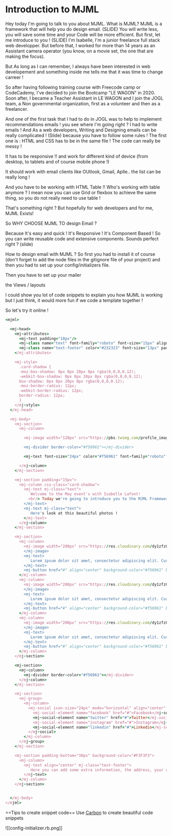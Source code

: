 # Introduction to MJML
Hey today I'm going to talk to you about MJML. 
What is MJML? 
MJML is a framework that will help you do design email.  (SLIDE)
You will write less, you will save some time and your Code will be more efficient.
But first, let me introduce to you ! (SLIDE)
I'm Isabelle, I'm a junior freelance full stack web developper.
But before that, I worked for more than 14 years as an Assistant camera operator (you know, on a movie set, the one that are making the focus).

But As long as I can remember, I always have been interested in web developement and something inside me tells me that it was time to change carreer ! 

So after having following training course with Freecode camp or CodeCademy, I've decided to join the Bootcamp "LE WAGON" in 2020. 
Soon after, I became a Teacher Assistant in LE WAGON and I join the JOGL team, a Non governmental organization, first as a volunteer and then as a freelancer. 

And one of the first task that I had to do in JOGL was to help to implement recommendations emails ! 
you see where I'm going right ? 
I had to write emails ! 
And As a web developers, Writing and Designing emails can be really complicated ! (Slide)
because you have to follow some rules ! 
The first one is : HTML and CSS has to be in the same file ! The code can really be messy ! 

It has to be responsive !! and work for different kind of device (from desktop, to tablets and of course mobile phone !)

It should work with email clients like OUtlook, Gmail, Aplle.. the list can be really long ! 

And you have to be working with HTML Table !! 
Who's working with table anymore ? I mean now you can use Grid or flexbox to achieve the same thing, so you do not really need to use table !

That's something right ? But hopefully for web developers and for me, MJML Exists! 

So WHY CHOOSE MJML TO design Email ? 

Because It's easy and quick ! 
It's Responsive ! 
It's Component Based ! 
So you can write reusable code and extensive components. 
Sounds perfect right ?  (slide) 

How to design email with MJML ? 
So first you had to install it of course (don't forget to add the node files in the gitignore file of your project)
and then you had to set up your config/initializers file. 

Then you have to set up your mailer 

the Views / layouts 

I could show you lot of code snippets to explain you how MJML is working but I just think, it would more fun if we code a template together ! 

So let's try it online !

```ruby
<mjml>

  <mj-head>
    <mj-attributes>
      <mj-text padding="10px"/>
      <mj-class name="text" font-family="roboto" font-size="15px" align="center"/>
      <mj-class name="text-footer" color="#232323" font-size="13px" padding="10px 20px 20px 20px"/>
    </mj-attributes>

    <mj-style>
      .card-shadow {
      -moz-box-shadow: 0px 0px 20px 0px rgba(0,0,0,0.12);
      -webkit-box-shadow: 0px 0px 20px 0px rgba(0,0,0,0.12);
      box-shadow: 0px 0px 20px 0px rgba(0,0,0,0.12);
      -moz-border-radius: 12px;
      -webkit-border-radius: 12px;
      border-radius: 12px;
      }
    </mj-style>
  </mj-head>

  <mj-body>
    <mj-section>
      <mj-column>

        <mj-image width="120px" src="https://pbs.twimg.com/profile_images/1369291363238428676/qUkr-m-h_400x400.jpg"></mj-image>

        <mj-divider border-color="#f56961"></mj-divider>

        <mj-text font-size="24px" color="#f56961" font-family="roboto" align="center">Hello Ruby World</mj-text>

      </mj-column>
    </mj-section>

    <mj-section padding="15px">
      <mj-column css-class="card-shadow">
        <mj-text mj-class="text">
           Welcome to the May event's with Isabelle Lafont!
          <br/> Today we're going to introduce you to the MJML Framework to help you design email.
        </mj-text>
        <mj-text mj-class="text">
           Here's look at this beautiful photos !
        </mj-text>
      </mj-column>
    </mj-section>

    <mj-section>
      <mj-column>
        <mj-image width="200px" src="https://res.cloudinary.com/dy1zfz0fs/image/upload/v1592400285/10e0hkjwtljj0p7i80baurha7jk0.jpg">
        </mj-image>
        <mj-text>
           Lorem ipsum dolor sit amet, consectetur adipiscing elit. Curabitur sit amet ipsum consequat
        </mj-text>
        <mj-button href="#" align="center" background-color="#f56961" border-radius="20px" font-size="12px" >Click Me Now</mj-button>
      </mj-column>
      <mj-column>
        <mj-image width="200px" src="https://res.cloudinary.com/dy1zfz0fs/image/upload/v1621872227/alvan-nee-ZCHj_2lJP00-unsplash_cmafjy.jpg">
        </mj-image>
        <mj-text>
           Lorem ipsum dolor sit amet, consectetur adipiscing elit. Curabitur sit amet ipsum consequat
        </mj-text>
        <mj-button href="#" align="center" background-color="#f56961" border-radius="20px" font-size="12px" >Click Me Now</mj-button>
      </mj-column>
      <mj-column>
        <mj-image width="200px" src="https://res.cloudinary.com/dy1zfz0fs/image/upload/v1621872463/erik-jan-leusink---SDX4KWIbA-unsplash_rkbjjx.jpg">
        </mj-image>
        <mj-text>
           Lorem ipsum dolor sit amet, consectetur adipiscing elit. Curabitur sit amet ipsum consequat
        </mj-text>
        <mj-button href="#" align="center" background-color="#f56961" border-radius="20px" font-size="12px" >Click Me Now</mj-button>
      </mj-column>
    </mj-section>

    <mj-section>
      <mj-column>
        <mj-divider border-color="#f56961"></mj-divider>
      </mj-column>
    </mj-section>

    <mj-section>
      <mj-group>
        <mj-column>
          <mj-social icon-size="24px" mode="horizontal" align="center" inner-padding="16px">
            <mj-social-element name="facebook" href="#">Facebook</mj-social-element>
            <mj-social-element name="twitter" href="#">Twitter</mj-social-element>
            <mj-social-element name="instagram" href="#">Instagram</mj-social-element>
            <mj-social-element name="linkedin" href="#">Linkedin</mj-social-element>
          </mj-social>
        </mj-column>
      </mj-group>
    </mj-section>

    <mj-section padding-bottom="30px" background-color="#F3F3F3">
      <mj-column>
        <mj-text align="center" mj-class="text-footer">
           Here you can add some extra information, the address, your contact info...
        </mj-text>
      </mj-column>
    </mj-section>


  </mj-body>
</mjml>
```

==Tips to create snippet code==
Use [Carbon](https://carbon.now.sh/) to create beautiful code snippets

![[config-initializer.rb.png]]